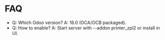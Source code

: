 # FAQ

- Q: Which Odoo version? A: 16.0 (OCA/OCB packaged).
- Q: How to enable? A: Start server with --addon printer_zpl2 or install in UI.

